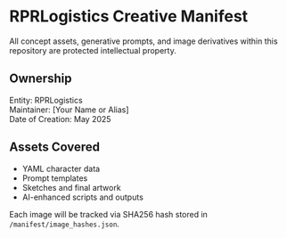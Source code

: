 # RPRLogistics Creative Manifest

All concept assets, generative prompts, and image derivatives within this repository are protected intellectual property.

## Ownership
Entity: RPRLogistics  
Maintainer: [Your Name or Alias]  
Date of Creation: May 2025

## Assets Covered
- YAML character data
- Prompt templates
- Sketches and final artwork
- AI-enhanced scripts and outputs

Each image will be tracked via SHA256 hash stored in `/manifest/image_hashes.json`.
